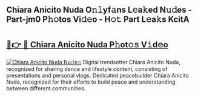 ## Chiara Anicito Nuda O𝚗𝚕yf𝚊ns L𝚎a𝚔ed N𝚞𝚍es - Part-jm0 P𝚑𝚘tos Vi𝚍𝚎o - H𝚘𝚝 Part L𝚎a𝚔s KcitA

# <h2><a href="http://kf90f5.oniu.top/?m=Chiara+Anicito+Nuda">🔗👉 🔴 Chiara Anicito Nuda P𝚑ot𝚘𝚜 V𝚒d𝚎o</a></h2>

[![Chiara Anicito Nuda Nu𝚍e𝚜](https://i.imgur.com/0qMVB7G.gif)](http://kf90f5.oniu.top/?m=Chiara+Anicito+Nuda)
Digital trendsetter Chiara Anicito Nuda, recognized for sharing dance and lifestyle content, consisting of presentations and personal vlogs. Dedicated peacebuilder Chiara Anicito Nuda, recognized for their efforts to build peace and understanding between different communities.  
